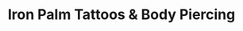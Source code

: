 ---
title: "Iron Palm Tattoos & Body Piercing"
url: /atlanta/iron-palm-tattoos-and-body-piercing/
shop: tattoo
---